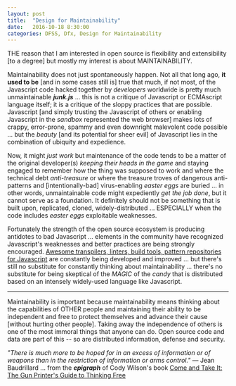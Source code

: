 ```yaml
---
layout: post
title:  "Design for Maintainability"
date:   2016-10-18 8:30:00
categories: DFSS, Dfx, Design for Maintainability
---
```

THE reason that I am interested in open source is flexibility and extensibility [to a degree] but mostly my interest is about MAINTAINABILITY.  

Maintainability does not just spontaneously happen.  Not all that long ago, **it used to be** [and in some cases still is] true that much, if not most, of the Javascript code hacked together by *developers* worldwide is pretty much unmaintainable ***junk.js*** ... this is not a critique of Javascript or ECMAscript language itself; it is a critique of the sloppy practices that are possible.  Javascript [and simply trusting the Javascript of others or enabling Javascript in the *sandbox* represented the web browser] makes lots of crappy, error-prone, spammy and even downright malevolent code possible ... but the *beauty* [and its potential for sheer evil] of Javascript lies in the combination of ubiquity and expedience.  

Now, it might *just work* but maintenance of the code tends to be a matter of the original developer(s) *keeping their heads in the game* and staying engaged to remember how the thing was supposed to work and where the technical debt *anti-treasure* or where the treasure troves of dangerous anti-patterns and [intentionally-bad] virus-enabling *easter eggs* are buried ... in other words, unmaintainable code might expediently *get the job done*, but it cannot serve as a foundation.  It definitely should not be something that is built upon, replicated, cloned, widely-distributed ... ESPECIALLY when the code includes *easter eggs* exploitable weaknesses.

Fortunately the strength of the open source ecosystem is producing antidotes to bad Javascript ... elements in the community have recognized Javascript's weaknesses and better practices are being strongly encouraged.  [Awesome transpilers, linters, build tools, pattern repositories for Javascript](https://github.com/sorrycc/awesome-javascript) are constantly being developed and improved ... but there's still no substitute for constantly thinking about maintainability ... there's no substitute for being skeptical of the *MAGIC* of the *candy* that is distributed based on an intensely widely-used language like Javascript.

---

Maintainability is important because maintainability means thinking about the capabilities of OTHER people and maintaining their ability to be independent and free to protect themselves and advance their cause [without hurting other people]. Taking away the independence of others is one of the most immoral things that anyone can do.  Open source code and data are part of this -- so are distributed information, defense and security.

*"There is much more to be hoped for in an excess of information or of weapons than in the restriction of information or arms control."* — Jean Baudrillard ... from the ***epigraph*** of Cody Wilson's book [Come and Take It: The Gun Printer's Guide to Thinking Free](https://www.amazon.com/Come-Take-Printers-Guide-Thinking-ebook/dp/B01CO34MBI/)
